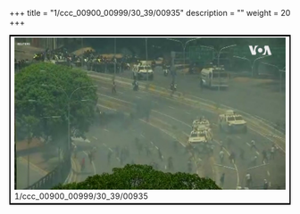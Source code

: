 +++
title = "1/ccc_00900_00999/30_39/00935"
description = ""
weight = 20
+++

<table style="border:2px solid black;max-width:800px;max-height:800px;" 
><tr><td>
<img class="center-fit-jpg"
src="/jpg_/aaa_20190430_NxaOmWaI8sI_00934.jpg">
1/ccc_00900_00999/30_39/00935
</img></td></tr></table>
